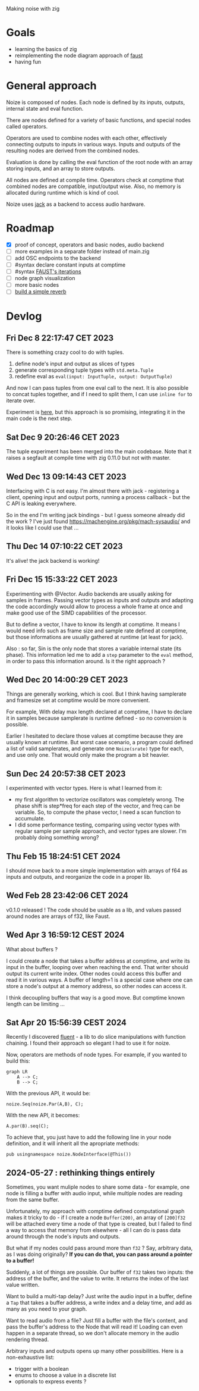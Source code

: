 Making noise with zig

# Goals

- learning the basics of zig
- reimplementing the node diagram approach of [faust](https://faust.grame.fr/)
- having fun

# General approach

Noize is composed of nodes. Each node is defined by its inputs, outputs, internal state and eval function.

There are nodes defined for a variety of basic functions, and special nodes called operators.

Operators are used to combine nodes with each other, effectively connecting outputs to inputs in various ways. Inputs and outputs of the resulting nodes are derived from the combined nodes.

Evaluation is done by calling the eval function of the root node with an array storing inputs, and an array to store outputs.

All nodes are defined at compile time. Operators check at comptime that combined nodes are compatible, input/output wise. Also, no memory is allocated during runtime which is kind of cool.

Noize uses [jack](https://jackaudio.org/) as a backend to access audio hardware.

# Roadmap

- [x] proof of concept, operators and basic nodes, audio backend
- [ ] more examples in a separate folder instead of main.zig
- [ ] add OSC endpoints to the backend
- [ ] #syntax declare constant inputs at comptime
- [ ] #syntax [FAUST's iterations](https://faustdoc.grame.fr/manual/syntax/#iterations)
- [ ] node graph visualization
- [ ] more basic nodes
- [ ] [build a simple reverb](https://medium.com/the-seekers-project/coding-a-basic-reverb-algorithm-part-2-an-introduction-to-audio-programming-4db79dd4e325)

# Devlog

## Fri Dec  8 22:17:47 CET 2023

There is something crazy cool to do with tuples.

1. define node's input and output as slices of types
2. generate corresponding tuple types with `std.meta.Tuple`
3. redefine eval as `eval(input: InputTuple, output: OutputTuple)`

And now I can pass tuples from one eval call to the next. It is also possible to concat tuples together, and if I need to split them, I can use `inline for` to iterate over.

Experiment is [here](./exp/tuple.zig), but this approach is so promising, integrating it in the main code is the next step.

## Sat Dec  9 20:26:46 CET 2023

The tuple experiment has been merged into the main codebase. Note that it raises a segfault at compile time with zig 0.11.0 but not with master.

## Wed Dec 13 09:14:43 CET 2023

Interfacing with C is not easy. I'm almost there with jack - registering a client, opening input and output ports, running a process callback - but the C API is leaking everywhere.

So in the end I'm writing jack bindings - but I guess someone already did the work ? I've just found https://machengine.org/pkg/mach-sysaudio/ and it looks like I could use that ...

## Thu Dec 14 07:10:22 CET 2023

It's alive! the jack backend is working!

## Fri Dec 15 15:33:22 CET 2023

Experimenting with @Vector. Audio backends are usually asking for samples in frames. Passing vector types as inputs and outputs and adapting the code accordingly would allow to process a whole frame at once and make good use of the SIMD capabilities of the processor.

But to define a vector, I have to know its length at comptime. It means I would need info such as frame size and sample rate defined at comptime, but those informations are usually gathered at runtime (at least for jack).

Also : so far, Sin is the only node that stores a variable internal state (its phase). This information led me to add a `step` parameter to the `eval` method, in order to pass this information around. Is it the right approach ?

## Wed Dec 20 14:00:29 CET 2023

Things are generally working, which is cool. But I think having samplerate and framesize set at comptime would be more convenient.

For example, With delay max length declared at comptime, I have to declare it in samples because samplerate is runtime defined - so no conversion is possible.

Earlier I hesitated to declare those values at comptime because they are usually known at runtime. But worst case scenario, a program could defined a list of valid samplerates, and generate one `Noize(srate)` type for each, and use only one. That would only make the program a bit heavier.

## Sun Dec 24 20:57:38 CET 2023

I experimented with vector types. Here is what I learned from it:

- my first algorithm to vectorize oscillators was completely wrong. The phase shift is step*freq for each step of the vector, and freq can be variable. So, to compute the phase vector, I need a scan function to accumulate.
- I did some performance testing, comparing using vector types with regular sample per sample approach, and vector types are slower. I'm probably doing something wrong?

## Thu Feb 15 18:24:51 CET 2024

I should move back to a more simple implementation with arrays of f64 as inputs and outputs, and reorganize the code in a proper lib.

## Wed Feb 28 23:42:06 CET 2024

v0.1.0 released ! The code should be usable as a lib, and values passed around nodes are arrays of f32, like Faust.

## Wed Apr  3 16:59:12 CEST 2024

What about buffers ?

I could create a node that takes a buffer address at comptime, and write its input in the buffer, looping over when reaching the end. That writer should output its current write index. Other nodes could access this buffer and read it in various ways. A buffer of length=1 is a special case where one can store a node's output at a memory address, so other nodes can access it.

I think decoupling buffers that way is a good move. But comptime known length can be limiting ...

## Sat Apr 20 15:56:39 CEST 2024

Recently I discovered [fluent](https://github.com/andrewCodeDev/Fluent) - a lib to do slice manipulations with function chaining. I found their approach so elegant I had to use it for noize.

Now, operators are methods of node types. For example, if you wanted to build this:

```mermaid
graph LR
    A --> C;
    B --> C;
```

With the previous API, it would be:

```zig
noize.Seq(noize.Par(A,B), C);
```

With the new API, it becomes:

```zig
A.par(B).seq(C);
```

To achieve that, you just have to add the following line in your node definition, and it will inherit all the apropriate methods:

```zig
pub usingnamespace noize.NodeInterface(@This())
```

## 2024-05-27 : rethinking things entirely

Sometimes, you want muliple nodes to share some data - for example, one node is filling a buffer with audio input, while multiple nodes are reading from the same buffer.

Unfortunately, my approach with comptime defined computational graph makes it tricky to do - if I create a node `Buffer(200)`, an array of `[200]f32` will be attached every time a node of that type is created, but I failed to find a way to access that memory from elsewhere - all I can do is pass data around through the node's inputs and outputs.

But what if my nodes could pass around more than `f32` ? Say, arbitrary data, as I was doing originally? **If you can do that, you can pass around a pointer to a buffer!**

Suddenly, a lot of things are possible. Our buffer of `f32` takes two inputs: the address of the buffer, and the value to write. It returns the index of the last value written.

Want to build a multi-tap delay? Just write the audio input in a buffer, define a `Tap` that takes a buffer address, a write index and a delay time, and add as many as you need to your graph.

Want to read audio from a file? Just fill a buffer with the file's content, and pass the buffer's address to the Node that will read it! Loading can even happen in a separate thread, so we don't allocate memory in the audio rendering thread.

Arbitrary inputs and outputs opens up many other possibilities. Here is a non-exhaustive list:

- trigger with a boolean
- enums to choose a value in a discrete list
- optionals to express events ?

